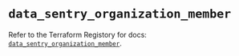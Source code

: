 # `data_sentry_organization_member`

Refer to the Terraform Registory for docs: [`data_sentry_organization_member`](https://registry.terraform.io/providers/jianyuan/sentry/0.12.1/docs/data-sources/organization_member).
